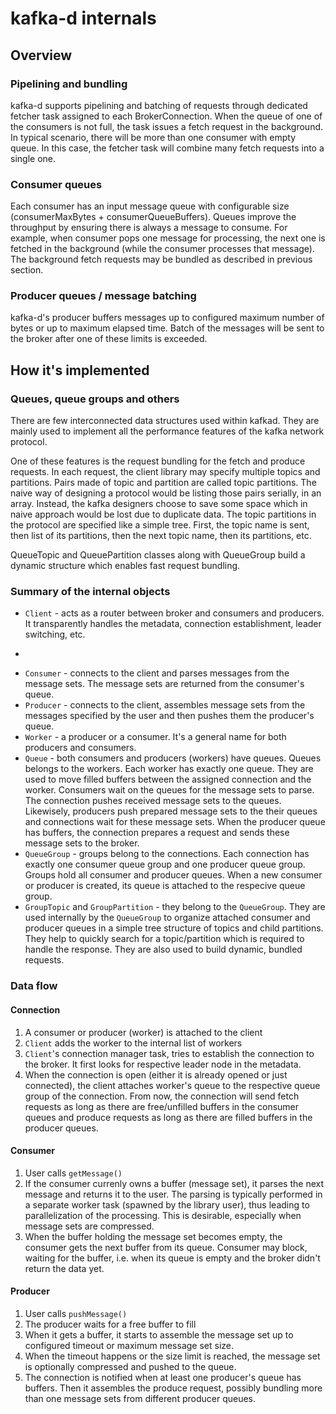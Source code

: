 # kafka-d internals

## Overview

### Pipelining and bundling

kafka-d supports pipelining and batching of requests through dedicated fetcher task assigned to each BrokerConnection. When the queue of one of the consumers is not full, the task issues a fetch request in the background. In typical scenario, there will be more than one consumer with empty queue. In this case, the fetcher task will combine many fetch requests into a single one.

### Consumer queues

Each consumer has an input message queue with configurable size (consumerMaxBytes + consumerQueueBuffers). Queues improve the throughput by ensuring there is always a message to consume. For example, when consumer pops one message for processing, the next one is fetched in the background (while the consumer processes that message). The background fetch requests may be bundled as described in previous section.

### Producer queues / message batching

kafka-d's producer buffers messages up to configured maximum number of bytes or up to maximum elapsed time. Batch of the messages will be sent to the broker after one of these limits is exceeded.

## How it's implemented

### Queues, queue groups and others

There are few interconnected data structures used within kafkad. They are mainly used to implement all the performance features of the kafka network protocol.

One of these features is the request bundling for the fetch and produce requests. In each request, the client library may specify multiple topics and partitions. Pairs made of topic and partition are called topic partitions. The naive way of designing a protocol would be listing those pairs serially, in an array. Instead, the kafka designers choose to save some space which in naive approach would be lost due to duplicate data. The topic partitions in the protocol are specified like a simple tree. First, the topic name is sent, then list of its partitions, then the next topic name, then its partitions, etc.

QueueTopic and QueuePartition classes along with QueueGroup build a dynamic structure which enables fast request bundling.

### Summary of the internal objects

* ```Client``` - acts as a router between broker and consumers and producers. It transparently handles the metadata, connection establishment, leader switching, etc.
* ```BrokerConnection** - handles a single connection to the broker node.
* ```Consumer``` - connects to the client and parses messages from the message sets. The message sets are returned from the consumer's queue.
* ```Producer``` - connects to the client, assembles message sets from the messages specified by the user and then pushes them the producer's queue.
* ```Worker``` - a producer or a consumer. It's a general name for both producers and consumers.
* ```Queue``` - both consumers and producers (workers) have queues. Queues belongs to the workers. Each worker has exactly one queue. They are used to move filled buffers between the assigned connection and the worker. Consumers wait on the queues for the message sets to parse. The connection pushes received message sets to the queues. Likewisely, producers push prepared message sets to the their queues and connections wait for these message sets. When the producer queue has buffers, the connection prepares a request and sends these message sets to the broker.
* ```QueueGroup``` - groups belong to the connections. Each connection has exactly one consumer queue group and one producer queue group. Groups hold all consumer and producer queues. When a new consumer or producer is created, its queue is attached to the respecive queue group.
* ```GroupTopic``` and ```GroupPartition``` - they belong to the ```QueueGroup```. They are used internally by the ```QueueGroup``` to organize attached consumer and producer queues in a simple tree structure of topics and child partitions. They help to quickly search for a topic/partition which is required to handle the response. They are also used to build dynamic, bundled requests.

### Data flow

#### Connection
1. A consumer or producer (worker) is attached to the client
2. ```Client``` adds the worker to the internal list of workers
3. ```Client```'s connection manager task, tries to establish the connection to the broker. It first looks for respective leader node in the metadata.
4. When the connection is open (either it is already opened or just connected), the client attaches worker's queue to the respective queue group of the connection. From now, the connection will send fetch requests as long as there are free/unfilled buffers in the consumer queues and produce requests as long as there are filled buffers in the producer queues.

#### Consumer
1. User calls ```getMessage()```
2. If the consumer currenly owns a buffer (message set), it parses the next message and returns it to the user. The parsing is typically performed in a separate worker task (spawned by the library user), thus leading to parallelization of the processing. This is desirable, especially when message sets are compressed.
3. When the buffer holding the message set becomes empty, the consumer gets the next buffer from its queue. Consumer may block, waiting for the buffer, i.e. when its queue is empty and the broker didn't return the data yet.

#### Producer
1. User calls ```pushMessage()```
2. The producer waits for a free buffer to fill
3. When it gets a buffer, it starts to assemble the message set up to configured timeout or maximum message set size.
4. When the timeout happens or the size limit is reached, the message set is optionally compressed and pushed to the queue.
5. The connection is notified when at least one producer's queue has buffers. Then it assembles the produce request, possibly bundling more than one message sets from different producer queues.